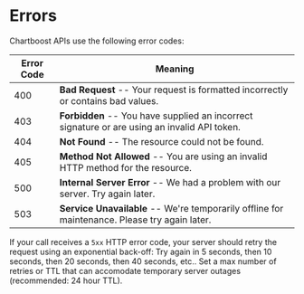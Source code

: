 # Errors

Chartboost APIs use the following error codes:

Error Code | Meaning
---------- | -------
400 | **Bad Request** -- Your request is formatted incorrectly or contains bad values.
403 | **Forbidden** -- You have supplied an incorrect signature or are using an invalid API token.
404 | **Not Found** -- The resource could not be found.
405 | **Method Not Allowed** -- You are using an invalid HTTP method for the resource.
500 | **Internal Server Error** -- We had a problem with our server. Try again later.
503 | **Service Unavailable** -- We're temporarily offline for maintenance. Please try again later.

If your call receives a `5xx` HTTP error code, your server should retry the request using an exponential back-off: Try again in 5 seconds, then 10 seconds, then 20 seconds, then 40 seconds, etc.. Set a max number of retries or TTL that can accomodate temporary server outages (recommended: 24 hour TTL).
